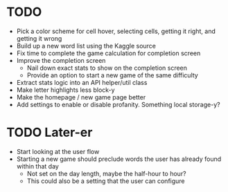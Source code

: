 # TODO

* Pick a color scheme for cell hover, selecting cells, getting it right, and getting it wrong
* Build up a new word list using the Kaggle source
* Fix time to complete the game calculation for completion screen
* Improve the completion screen
  * Nail down exact stats to show on the completion screen
  * Provide an option to start a new game of the same difficulty
* Extract stats logic into an API helper/util class
* Make letter highlights less block-y
* Make the homepage / new game page better
* Add settings to enable or disable profanity. Something local storage-y?

# TODO Later-er
* Start looking at the user flow
* Starting a new game should preclude words the user has already found within that day
  * Not set on the day length, maybe the half-hour to hour?
  * This could also be a setting that the user can configure
